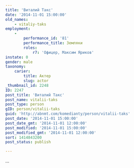 ```yaml
---
title: 'Виталий Такс'
date: '2014-11-01 15:00:00'
old_names:
    - vitaliy-taks
employment:
    -
        performance_id: '81'
        performance_title: Земляки
        roles:
            r7: 'Офицер, Максим Яриков'
instate: 0
gender: male
taxonomy:
    carier:
        title: Актер
        slug: actor
_thumbnail_id: 2248
ID: 2247
post_title: 'Виталий Такс'
post_name: vitalii-taks
post_type: person
gID: person/vitalii-taks
guid: 'http://abnmt.com/komedianty/person/vitalii-taks'
post_date: '2014-11-01 15:00:00'
post_date_gmt: '2014-11-01 12:00:00'
post_modified: '2014-11-01 15:00:00'
post_modified_gmt: '2014-11-01 12:00:00'
sort: 1414843200
post_status: publish

---
```


...